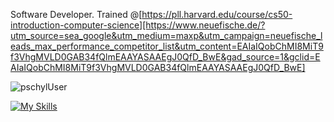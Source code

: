 Software Developer. Trained @[https://pll.harvard.edu/course/cs50-introduction-computer-science][https://www.neuefische.de/?utm_source=sea_google&utm_medium=maxp&utm_campaign=neuefische_leads_max_performance_competitor_list&utm_content=EAIaIQobChMI8MiT9f3VhgMVLD0GAB34fQlmEAAYASAAEgJ0QfD_BwE&gad_source=1&gclid=EAIaIQobChMI8MiT9f3VhgMVLD0GAB34fQlmEAAYASAAEgJ0QfD_BwE]

<p><img align="center" src="https://github-readme-stats.vercel.app/api/top-langs?username=pschyl&show_icons=true&locale=en&layout=compact" alt="pschylUser" /></p>

[![My Skills](https://skillicons.dev/icons?i=java,py,c,js,ts,html,css,react,spring,flask,sqlite,mongodb)](https://skillicons.dev)
